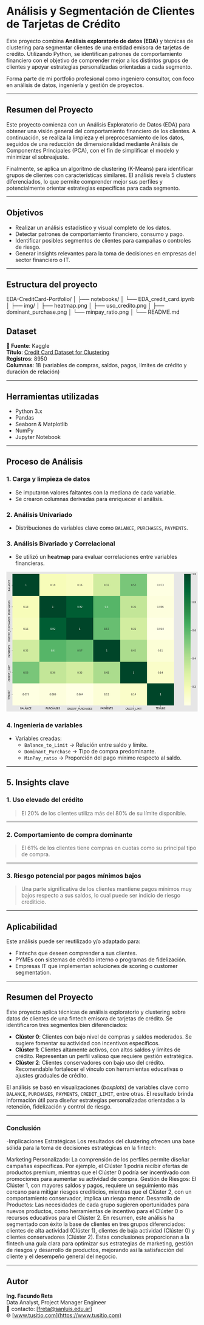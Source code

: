 # Análisis y Segmentación de Clientes de Tarjetas de Crédito
Este proyecto combina **Análisis exploratorio de datos (EDA)** y técnicas de clustering para segmentar clientes de una entidad emisora de tarjetas de crédito. Utilizando Python, se identifican patrones de comportamiento financiero con el objetivo de comprender mejor a los distintos grupos de clientes y apoyar estrategias personalizadas orientadas a cada segmento.

Forma parte de mi portfolio profesional como ingeniero consultor, con foco en análisis de datos, ingeniería y gestión de proyectos.

 ---
## Resumen del Proyecto

Este proyecto comienza con un Análisis Exploratorio de Datos (EDA) para obtener una visión general del comportamiento financiero de los clientes. A continuación, se realiza la limpieza y el preprocesamiento de los datos, seguidos de una reducción de dimensionalidad mediante Análisis de Componentes Principales (PCA), con el fin de simplificar el modelo y minimizar el sobreajuste.

Finalmente, se aplica un algoritmo de clustering (K-Means) para identificar grupos de clientes con características similares. El análisis revela 5 clusters diferenciados, lo que permite comprender mejor sus perfiles y potencialmente orientar estrategias específicas para cada segmento.

---

## Objetivos

- Realizar un análisis estadístico y visual completo de los datos.
- Detectar patrones de comportamiento financiero, consumo y pago.
- Identificar posibles segmentos de clientes para campañas o controles de riesgo.
- Generar insights relevantes para la toma de decisiones en empresas del sector financiero o IT.

---

## Estructura del proyecto

EDA-CreditCard-Portfolio/
│
├── notebooks/
│ └── EDA_credit_card.ipynb
│
├── img/
│ ├── heatmap.png
│ ├── uso_credito.png
│ ├── dominant_purchase.png
│ └── minpay_ratio.png
│
└── README.md

## Dataset

**🔗 Fuente**: Kaggle  
**Título**: [Credit Card Dataset for Clustering](https://www.kaggle.com/datasets/arjunbhasin2013/ccdata)  
**Registros**: 8950  
**Columnas**: 18 (variables de compras, saldos, pagos, límites de crédito y duración de relación)

---

## Herramientas utilizadas

- Python 3.x
- Pandas
- Seaborn & Matplotlib
- NumPy
- Jupyter Notebook

---

## Proceso de Análisis

### 1. Carga y limpieza de datos  
- Se imputaron valores faltantes con la mediana de cada variable.
- Se crearon columnas derivadas para enriquecer el análisis.

### 2. Análisis Univariado  
- Distribuciones de variables clave como `BALANCE`, `PURCHASES`, `PAYMENTS`.

### 3. Análisis Bivariado y Correlacional  
- Se utilizó un **heatmap** para evaluar correlaciones entre variables financieras.

![Correlacion de variables](images/HeatmapCorrelation.png)

### 4. Ingenieria de variables 
- Variables creadas:  
  - `Balance_to_Limit` → Relación entre saldo y límite.
  - `Dominant_Purchase` → Tipo de compra predominante.
  - `MinPay_ratio` → Proporción del pago mínimo respecto al saldo.

---

## 5. Insights clave

  ### 1. Uso elevado del crédito
  > El 20% de los clientes utiliza más del 80% de su límite disponible.
---
  ### 2. Comportamiento de compra dominante
  > El 61% de los clientes tiene compras en cuotas como su principal tipo de compra.
---
  ### 3. Riesgo potencial por pagos mínimos bajos
  > Una parte significativa de los clientes mantiene pagos mínimos muy bajos respecto a sus saldos, lo cual puede ser indicio de riesgo crediticio.
---
## Aplicabilidad

Este análisis puede ser reutilizado y/o adaptado para:

- Fintechs que deseen comprender a sus clientes.
- PYMEs con sistemas de crédito interno o programas de fidelización.
- Empresas IT que implementan soluciones de scoring o customer segmentation.

---
## Resumen del Proyecto

Este proyecto aplica técnicas de análisis exploratorio y clustering sobre datos de clientes de una fintech emisora de tarjetas de crédito. Se identificaron tres segmentos bien diferenciados:

- **Clúster 0**: Clientes con bajo nivel de compras y saldos moderados. Se sugiere fomentar su actividad con incentivos específicos.
- **Clúster 1**: Clientes altamente activos, con altos saldos y límites de crédito. Representan un perfil valioso que requiere gestión estratégica.
- **Clúster 2**: Clientes conservadores con bajo uso del crédito. Recomendable fortalecer el vínculo con herramientas educativas o ajustes graduales de crédito.

El análisis se basó en visualizaciones (*boxplots*) de variables clave como `BALANCE`, `PURCHASES`, `PAYMENTS`, `CREDIT_LIMIT`, entre otras. El resultado brinda información útil para diseñar estrategias personalizadas orientadas a la retención, fidelización y control de riesgo.

---

### **Conclusión**
-Implicaciones Estratégicas
Los resultados del clustering ofrecen una base sólida para la toma de decisiones estratégicas en la fintech:

Marketing Personalizado: La comprensión de los perfiles permite diseñar campañas específicas. Por ejemplo, el Clúster 1 podría recibir ofertas de productos premium, mientras que el Clúster 0 podría ser incentivado con promociones para aumentar su actividad de compra.
Gestión de Riesgos: El Clúster 1, con mayores saldos y pagos, requiere un seguimiento más cercano para mitigar riesgos crediticios, mientras que el Clúster 2, con un comportamiento conservador, implica un riesgo menor.
Desarrollo de Productos: Las necesidades de cada grupo sugieren oportunidades para nuevos productos, como herramientas de incentivo para el Clúster 0 o recursos educativos para el Clúster 2.
En resumen, este análisis ha segmentado con éxito la base de clientes en tres grupos diferenciados: clientes de alta actividad (Clúster 1), clientes de baja actividad (Clúster 0) y clientes conservadores (Clúster 2). Estas conclusiones proporcionan a la fintech una guía clara para optimizar sus estrategias de marketing, gestión de riesgos y desarrollo de productos, mejorando así la satisfacción del cliente y el desempeño general del negocio.

---
## Autor

**Ing. Facundo Reta**  
Data Analyst, Project Manager Engineer  
📧 contacto: [freta@sanluis.edu.ar]  
🌐 [www.tusitio.com](https://www.tusitio.com)
